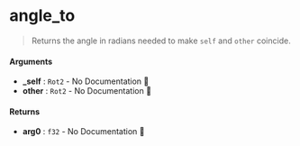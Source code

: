 # angle\_to

>  Returns the angle in radians needed to make `self` and `other` coincide.

#### Arguments

- **\_self** : `Rot2` \- No Documentation 🚧
- **other** : `Rot2` \- No Documentation 🚧

#### Returns

- **arg0** : `f32` \- No Documentation 🚧